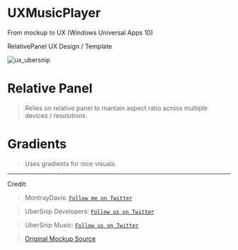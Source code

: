 # UXMusicPlayer
From mockup to UX (Windows Universal Apps 10)

RelativePanel UX Design / Template


![ux_ubersnip](http://api.ubersnip.com/Assets/uxmusicapp2.gif)

# Relative Panel
> Relies on relative panel to mantain aspect ratio across multiple devices / resolutions.

# Gradients
> Uses gradients for nice visuals.

----

Credit:

> MontrayDavis: [`Follow me on Twitter`](https://twitter.com/intent/follow?screen_name=MontrayDavis)

> UberSnip Developers: [`Follow us on Twitter`](https://twitter.com/intent/follow?screen_name=UberSnipDev)

> UberSnip Music: [`Follow us on Twitter`](https://twitter.com/intent/follow?screen_name=UberSnip)

> [Original Mockup Source](https://dribbble.com/shots/1901058-Free-Music-Player-UI-Kit-for-Android)
